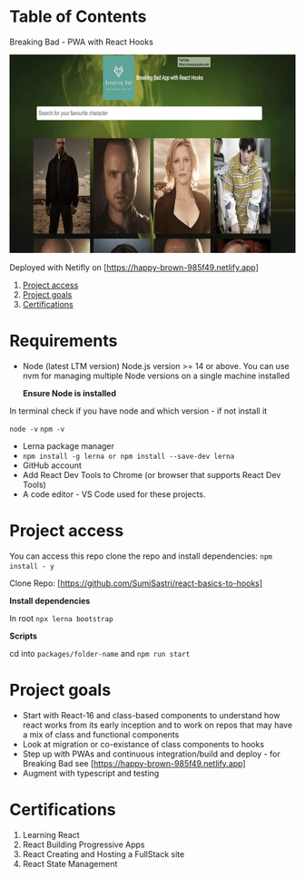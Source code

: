 # Table of Contents
Breaking Bad - PWA with React Hooks

<img src="packages/breaking-bad/src/assets/breaking-bad-app-screenshot.png" alt="Breaking-Bad PWA with Hooks" height="350"/>

Deployed with Netifly on [https://happy-brown-985f49.netlify.app]


1. [Project access](#Project-access)
2. [Project goals](#Project-goals)
3. [Certifications](#Certifications)

# Requirements

- Node (latest LTM version)
  Node.js version >= 14 or above. You can use nvm for managing multiple Node versions on a single machine installed

  **Ensure Node is installed**

In terminal check if you have node and which version - if not install it

`node -v`
`npm -v`
- Lerna package manager
- `npm install -g lerna or npm install --save-dev lerna`  
- GitHub account
- Add React Dev Tools to Chrome (or browser that supports React Dev Tools)
- A code editor - VS Code used for these projects.



# Project access

You can access this repo clone the repo and install dependencies:
`npm install - y`

Clone Repo: [https://github.com/SumiSastri/react-basics-to-hooks] 

**Install dependencies**

In root `npx lerna bootstrap`

**Scripts**

cd into `packages/folder-name` and  `npm run start`

# Project goals

- Start with React-16 and class-based components to understand how react works from its early inception and to work on repos that may have a mix of class and functional components
- Look at migration or co-existance of class components to hooks
- Step up with PWAs and continuous integration/build and deploy - for Breaking Bad see  [https://happy-brown-985f49.netlify.app]
- Augment with typescript and testing

# Certifications

1. Learning React
2. React Building Progressive Apps
3. React Creating and Hosting a FullStack site
4. React State Management